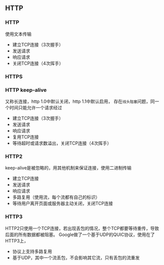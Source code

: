 ## HTTP

### HTTP
使用文本传输
* 建立TCP连接（3次握手）
* 发送请求
* 响应请求
* 关闭TCP连接（4次挥手）

### HTTPS

### HTTP keep-alive
又称长连接，http 1.0中默认关闭，http 1.1中默认启用，
存在`线头阻塞`问题，同一个时间只能允许一个请求经过
* 建立TCP连接（3次握手）
* 发送请求
* 响应请求
* 复用TCP连接
* 等待超时或请求数溢出，关闭TCP连接（4次挥手）

### HTTP2
keep-alive是被忽略的，用其他机制来保证连接，使用二进制传输
* 建立TCP连接
* 发送请求
* 响应请求
* 多路复用（使用流，每个流都有自己的标识）
* 等待用户离开页面或服务器主动关闭，关闭TCP连接

### HTTP3
HTTP2只使用一个TCP连接，若出现丢包的情况，整个TCP都要等待重传，导致后面的所有数据都被阻塞。
Google做了一个基于UDP的QUIC协议，使用在了HTTP3上，
* 协议上支持多路复用
* 基于UDP，其中一个流丢包，不会影响其它流，只有丢包的流重发